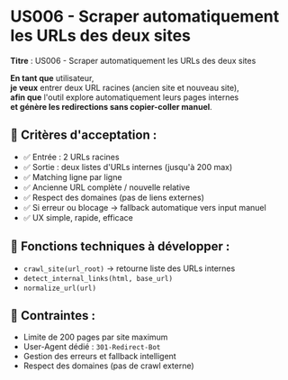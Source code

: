 # US006 - Scraper automatiquement les URLs des deux sites

**Titre** : US006 - Scraper automatiquement les URLs des deux sites

**En tant que** utilisateur,  
**je veux** entrer deux URL racines (ancien site et nouveau site),  
**afin que** l'outil explore automatiquement leurs pages internes  
**et génère les redirections sans copier-coller manuel**.

## 🎯 Critères d'acceptation :

- ✅ Entrée : 2 URLs racines
- ✅ Sortie : deux listes d'URLs internes (jusqu'à 200 max)
- ✅ Matching ligne par ligne
- ✅ Ancienne URL complète / nouvelle relative
- ✅ Respect des domaines (pas de liens externes)
- ✅ Si erreur ou blocage → fallback automatique vers input manuel
- ✅ UX simple, rapide, efficace

## 🔧 Fonctions techniques à développer :

- `crawl_site(url_root)` → retourne liste des URLs internes
- `detect_internal_links(html, base_url)`
- `normalize_url(url)`

## 🚫 Contraintes :

- Limite de 200 pages par site maximum
- User-Agent dédié : `301-Redirect-Bot`
- Gestion des erreurs et fallback intelligent
- Respect des domaines (pas de crawl externe)